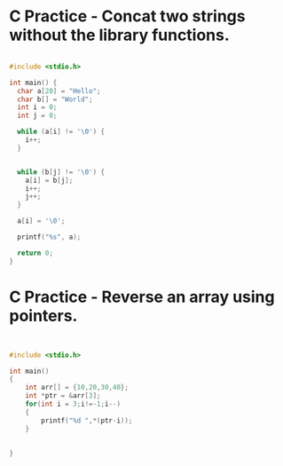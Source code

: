 # C Practice  -  Concat two strings without the library functions.

```c

#include <stdio.h>

int main() {
  char a[20] = "Hello"; 
  char b[] = "World";
  int i = 0;
  int j = 0;

  while (a[i] != '\0') {
    i++;
  }


  while (b[j] != '\0') {
    a[i] = b[j];
    i++;
    j++;
  }

  a[i] = '\0';

  printf("%s", a);

  return 0;
}

```

# C Practice  -  Reverse an array using pointers.

```c


#include <stdio.h>

int main()
{
    int arr[] = {10,20,30,40};
    int *ptr = &arr[3];
    for(int i = 3;i!=-1;i--)
    {
        printf("%d ",*(ptr-i));
    }
    
    
}


